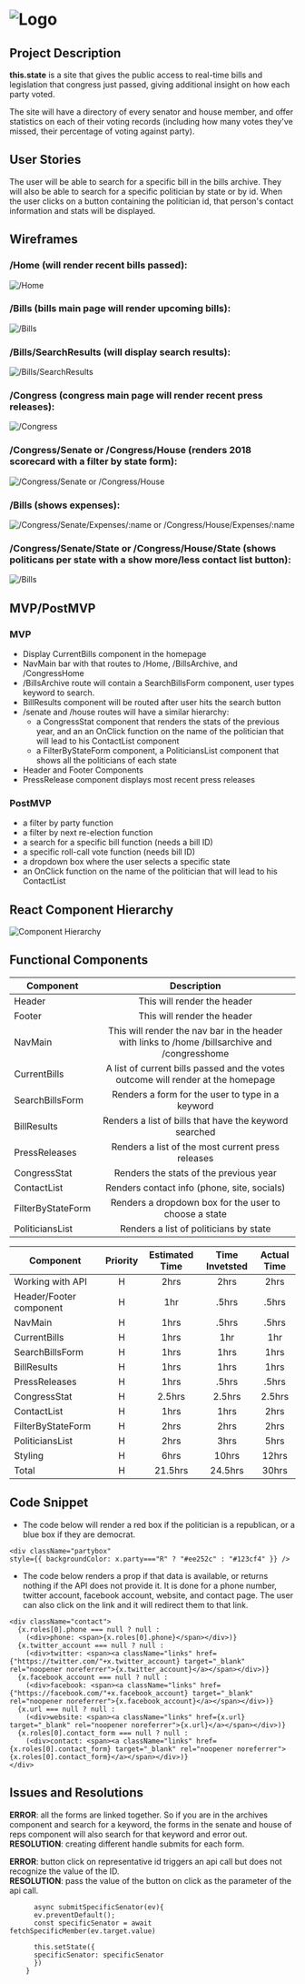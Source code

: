 # ![Logo]('./public/media/header.gif')

## Project Description

**this.state** is a site that gives the public access to real-time bills and legislation that congress just passed, giving additional insight on how each party voted.

The site will have a directory of every senator and house member, and offer statistics on each of their voting records (including how many votes they've missed, their percentage of voting against party).

## User Stories

The user will be able to search for a specific bill in the bills archive.  They will also be able to search for a specific politician by state or by id.  When the user clicks on a button containing the politician id, that person's contact information and stats will be displayed.

## Wireframes

### /Home (will render recent bills passed):
![/Home](https://i.imgur.com/mPzyfzV.jpg "Home")



### /Bills (bills main page will render upcoming bills):
![/Bills](https://i.imgur.com/SYrjX85.jpg "Bills Main")



### /Bills/SearchResults (will display search results):
![/Bills/SearchResults](https://i.imgur.com/pwWHrT7.jpg "Bills Search Results")



### /Congress (congress main page will render recent press releases):
![/Congress](https://i.imgur.com/VAiEOC6.jpg "Congress Main")



### /Congress/Senate or /Congress/House (renders 2018 scorecard with a filter by state form):
![/Congress/Senate or /Congress/House](https://i.imgur.com/I2II6xF.jpg "Senate/House Scorecard")



### /Bills (shows expenses):
![/Congress/Senate/Expenses/:name or /Congress/House/Expenses/:name](https://i.imgur.com/brrVT9A.jpg "Expenses")



### /Congress/Senate/State or /Congress/House/State (shows politicans per state with a show more/less contact list button):
![/Bills](https://i.imgur.com/rxA4fTC.jpg "StateList")



## MVP/PostMVP

### MVP

- Display CurrentBills  component in the homepage
- NavMain bar with that routes to /Home, /BillsArchive, and /CongressHome
- /BillsArchive route will contain a SearchBillsForm component, user types keyword to search.
- BillResults component will be routed after user hits the search button
- /senate and /house routes will have a similar hierarchy:
  * a CongressStat component that renders the stats of the previous year, and an an OnClick function on the name of the politician that will lead to his ContactList component
  * a FilterByStateForm component, a PoliticiansList component that shows all the politicians of each state
- Header and Footer Components
- PressRelease component displays most recent press releases

### PostMVP

- a filter by party function
- a filter by next re-election function
- a search for a specific bill function (needs a bill ID)
- a specific roll-call vote function (needs bill ID)
- a dropdown box where the user selects a specific state
- an OnClick function on the name of the politician that will lead to his ContactList

## React Component Hierarchy

![Component Hierarchy](https://i.imgur.com/SeIGH3C.jpg "Hierarchy")



## Functional Components

| Component | Description |
| --- | :---: |  
| Header | This will render the header |
| Footer | This will render the header|
| NavMain| This will render the nav bar in the header with links to /home /billsarchive and /congresshome|
| CurrentBills | A list of current bills passed and the votes outcome will render at the homepage |
| SearchBillsForm | Renders a form for the user to type in a keyword |
| BillResults | Renders a list of bills that have the keyword searched |
| PressReleases | Renders a list of the most current press releases |
| CongressStat | Renders the stats of the previous year |
| ContactList | Renders contact info (phone, site, socials) |
| FilterByStateForm | Renders a dropdown box for the user to choose a state |
| PoliticiansList | Renders a list of politicians by state |

| Component | Priority | Estimated Time | Time Invetsted | Actual Time |
| --- | :---: |  :---: | :---: | :---: |
| Working with API | H | 2hrs| 2hrs | 2hrs |
| Header/Footer component | H | 1hr | .5hrs | .5hrs |
| NavMain | H | 1hrs| .5hrs | .5hrs |
| CurrentBills | H | 1hrs| 1hr | 1hr |
| SearchBillsForm | H | 1hrs| 1hrs | 1hrs |
| BillResults | H | 1hrs| 1hrs | 1hrs |
| PressReleases | H | 1hrs| .5hrs | .5hrs |
| CongressStat | H | 2.5hrs| 2.5hrs | 2.5hrs |
| ContactList | H | 1hrs| 1hrs | 2hrs |
| FilterByStateForm | H | 2hrs| 2hrs | 2hrs |
| PoliticiansList | H | 2hrs| 3hrs | 5hrs |
| Styling | H | 6hrs| 10hrs | 12hrs |
| Total | H | 21.5hrs| 24.5hrs | 30hrs |


## Code Snippet

- The code below will render a red box if the politician is a republican, or a blue box if they are democrat.

```
<div className="partybox"
style={{ backgroundColor: x.party==="R" ? "#ee252c" : "#123cf4" }} />
```

- The code below renders a prop if that data is available, or returns nothing if the API does not provide it.  It is done for a phone number, twitter account, facebook account, website, and contact page.  The user can also click on the link and it will redirect them to that link.

```
<div className="contact">
  {x.roles[0].phone === null ? null :
    (<div>phone: <span>{x.roles[0].phone}</span></div>)}
  {x.twitter_account === null ? null :
    (<div>twitter: <span><a className="links" href={"https://twitter.com/"+x.twitter_account} target="_blank" rel="noopener noreferrer">{x.twitter_account}</a></span></div>)}
  {x.facebook_account === null ? null :
    (<div>facebook: <span><a className="links" href={"https://facebook.com/"+x.facebook_account} target="_blank" rel="noopener noreferrer">{x.facebook_account}</a></span></div>)}
  {x.url === null ? null :
    (<div>website: <span><a className="links" href={x.url} target="_blank" rel="noopener noreferrer">{x.url}</a></span></div>)}
  {x.roles[0].contact_form === null ? null :
    (<div>contact: <span><a className="links" href={x.roles[0].contact_form} target="_blank" rel="noopener noreferrer">{x.roles[0].contact_form}</a></span></div>)}
</div>
```

## Issues and Resolutions

**ERROR**: all the forms are linked together.  So if you are in the archives component and search for a keyword, the forms in the senate and house of reps component will also search for that keyword and error out.                               
**RESOLUTION**: creating different handle submits for each form.

**ERROR**: button click on representative id triggers an api call but does not recognize the value of the ID.                     
**RESOLUTION**: pass the value of the button on click as the parameter of the api call.

```   
      async submitSpecificSenator(ev){
      ev.preventDefault();
      const specificSenator = await fetchSpecificMember(ev.target.value)

      this.setState({
      specificSenator: specificSenator
      })
    }

  ```
